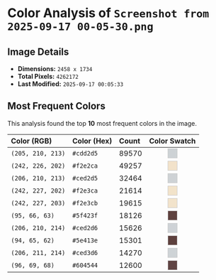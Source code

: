 # Color Analysis of `Screenshot from 2025-09-17 00-05-30.png`

## Image Details

- **Dimensions:** `2458 x 1734`
- **Total Pixels:** `4262172`
- **Last Modified:** `2025-09-17 00:05:33`

## Most Frequent Colors

This analysis found the top **10** most frequent colors in the image.

| Color (RGB) | Color (Hex) | Count | Color Swatch |
| :--- | :--- | :--- | :---: |
| `(205, 210, 213)` | `#cdd2d5` | 89570 | <span style='background-color:#cdd2d5; display:inline-block; width:20px; height:20px; border:1px solid #ccc;'></span> |
| `(242, 226, 202)` | `#f2e2ca` | 49257 | <span style='background-color:#f2e2ca; display:inline-block; width:20px; height:20px; border:1px solid #ccc;'></span> |
| `(206, 210, 213)` | `#ced2d5` | 32464 | <span style='background-color:#ced2d5; display:inline-block; width:20px; height:20px; border:1px solid #ccc;'></span> |
| `(242, 227, 202)` | `#f2e3ca` | 21614 | <span style='background-color:#f2e3ca; display:inline-block; width:20px; height:20px; border:1px solid #ccc;'></span> |
| `(242, 227, 203)` | `#f2e3cb` | 19615 | <span style='background-color:#f2e3cb; display:inline-block; width:20px; height:20px; border:1px solid #ccc;'></span> |
| `(95, 66, 63)` | `#5f423f` | 18126 | <span style='background-color:#5f423f; display:inline-block; width:20px; height:20px; border:1px solid #ccc;'></span> |
| `(206, 210, 214)` | `#ced2d6` | 15626 | <span style='background-color:#ced2d6; display:inline-block; width:20px; height:20px; border:1px solid #ccc;'></span> |
| `(94, 65, 62)` | `#5e413e` | 15301 | <span style='background-color:#5e413e; display:inline-block; width:20px; height:20px; border:1px solid #ccc;'></span> |
| `(206, 211, 214)` | `#ced3d6` | 14270 | <span style='background-color:#ced3d6; display:inline-block; width:20px; height:20px; border:1px solid #ccc;'></span> |
| `(96, 69, 68)` | `#604544` | 12600 | <span style='background-color:#604544; display:inline-block; width:20px; height:20px; border:1px solid #ccc;'></span> |
